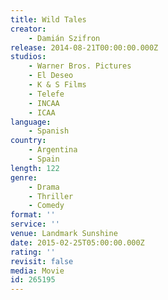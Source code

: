 ```yaml
---
title: Wild Tales
creator:
    - Damián Szifron
release: 2014-08-21T00:00:00.000Z
studios:
    - Warner Bros. Pictures
    - El Deseo
    - K & S Films
    - Telefe
    - INCAA
    - ICAA
language:
    - Spanish
country:
    - Argentina
    - Spain
length: 122
genre:
    - Drama
    - Thriller
    - Comedy
format: ''
service: ''
venue: Landmark Sunshine
date: 2015-02-25T05:00:00.000Z
rating: ''
revisit: false
media: Movie
id: 265195
---
```



